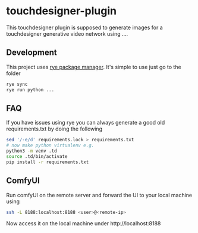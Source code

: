 # touchdesigner-plugin

This touchdesigner plugin is supposed to generate images for a touchdesigner generative video network using ....

## Development

This project uses [rye package manager](https://rye-up.com/). It's simple to use just go to the folder

```bash
rye sync
rye run python ...
```

## FAQ

If you have issues using rye you can always generate a good old requirements.txt by doing the following

```bash
sed '/-e/d' requirements.lock > requirements.txt
# now make python virtualenv e.g.
python3 -m venv .td
source .td/bin/activate
pip install -r requirements.txt
```

## ComfyUI

Run comfyUI on the remote server and forward the UI to your local machine using

```bash
ssh -L 8188:localhost:8188 <user>@<remote-ip>
```

Now access it on the local machine under http://localhost:8188
